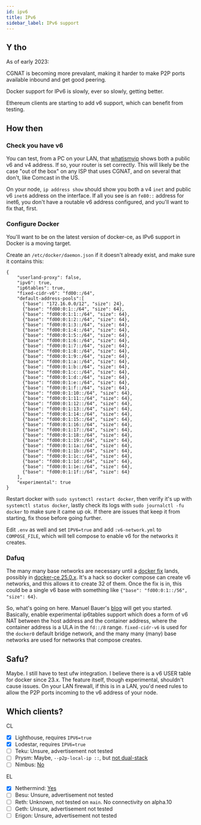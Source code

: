 ```yaml
---
id: ipv6
title: IPv6
sidebar_label: IPv6 support
---
```


## Y tho

As of early 2023:

CGNAT is becoming more prevalant, making it harder to make P2P ports available inbound and get good peering.

Docker support for IPv6 is slowly, ever so slowly, getting better.

Ethereum clients are starting to add v6 support, which can benefit from testing.

## How then

### Check you have v6

You can test, from a PC on your LAN, that [whatismyip](https://whatismyip.com) shows both a public v6 and v4 address.
If so, your router is set correctly. This will likely be the case "out of the box" on any ISP that uses CGNAT, and on
several that don't, like Comcast in the US.

On your node, `ip address show` should show you both a v4 `inet` and public v6 `inet6` address on the interface. If
all you see is an `fe80::` address for inet6, you don't have a routable v6 address configured, and you'll want to fix
that, first.

### Configure Docker

You'll want to be on the latest version of docker-ce, as IPv6 support in Docker is a moving target.

Create an `/etc/docker/daemon.json` if it doesn't already exist, and make sure it contains this:

```
{
    "userland-proxy": false,
    "ipv6": true,
    "ip6tables": true,
    "fixed-cidr-v6": "fd00::/64",
    "default-address-pools":[
      {"base": "172.16.0.0/12", "size": 24},
      {"base": "fd00:0:1::/64", "size": 64},
      {"base": "fd00:0:1:1::/64", "size": 64},
      {"base": "fd00:0:1:2::/64", "size": 64},
      {"base": "fd00:0:1:3::/64", "size": 64},
      {"base": "fd00:0:1:4::/64", "size": 64},
      {"base": "fd00:0:1:5::/64", "size": 64},
      {"base": "fd00:0:1:6::/64", "size": 64},
      {"base": "fd00:0:1:7::/64", "size": 64},
      {"base": "fd00:0:1:8::/64", "size": 64},
      {"base": "fd00:0:1:9::/64", "size": 64},
      {"base": "fd00:0:1:a::/64", "size": 64},
      {"base": "fd00:0:1:b::/64", "size": 64},
      {"base": "fd00:0:1:c::/64", "size": 64},
      {"base": "fd00:0:1:d::/64", "size": 64},
      {"base": "fd00:0:1:e::/64", "size": 64},
      {"base": "fd00:0:1:f::/64", "size": 64},
      {"base": "fd00:0:1:10::/64", "size": 64},
      {"base": "fd00:0:1:11::/64", "size": 64},
      {"base": "fd00:0:1:12::/64", "size": 64},
      {"base": "fd00:0:1:13::/64", "size": 64},
      {"base": "fd00:0:1:14::/64", "size": 64},
      {"base": "fd00:0:1:15::/64", "size": 64},
      {"base": "fd00:0:1:16::/64", "size": 64},
      {"base": "fd00:0:1:17::/64", "size": 64},
      {"base": "fd00:0:1:18::/64", "size": 64},
      {"base": "fd00:0:1:19::/64", "size": 64},
      {"base": "fd00:0:1:1a::/64", "size": 64},
      {"base": "fd00:0:1:1b::/64", "size": 64},
      {"base": "fd00:0:1:1c::/64", "size": 64},
      {"base": "fd00:0:1:1d::/64", "size": 64},
      {"base": "fd00:0:1:1e::/64", "size": 64},
      {"base": "fd00:0:1:1f::/64", "size": 64}
    ],
    "experimental": true
}
```

Restart docker with `sudo systemctl restart docker`, then verify it's up with `systemctl status docker`, lastly check
its logs with `sudo journalctl -fu docker` to make sure it came up ok. If there are issues that keep it from starting,
fix those before going further.

Edit `.env` as well and set `IPV6=true` and add `:v6-network.yml` to `COMPOSE_FILE`, which will tell compose to enable
v6 for the networks it creates.

### Dafuq

The many many base networks are necessary until a [docker fix](https://github.com/moby/moby/pull/43033) lands, possibly
in [docker-ce 25.0.x](https://github.com/moby/moby/milestone/119). It's a hack so docker compose can create v6
networks, and this allows it to create 32 of them. Once the fix is in, this could be a single v6 base with something
like `{"base": "fd00:0:1::/56", "size": 64}`.

So, what's going on here. Manuel Bauer's [blog](https://www.manuel-bauer.net/blog/docker-with-full-ipv6-support) will
get you started. Basically, enable experimental ip6tables support which does a form of v6 NAT between the host address
and the container address, where the container address is a ULA in the `fd::/8` range. `fixed-cidr-v6` is used for the
`docker0` default bridge network, and the many many (many) base networks are used for networks that compose creates.

## Safu?

Maybe. I still have to test ufw integration. I believe there is a v6 USER table for docker since 23.x. The feature
itself, though experimental, shouldn't cause issues. On your LAN firewall, if this is in a LAN, you'd need rules to
allow the P2P ports incoming to the v6 address of your node.

## Which clients?

CL

- [x] Lighthouse, requires `IPV6=true`
- [x] Lodestar, requires `IPV6=true`
- [ ] Teku: Unsure, advertisement not tested
- [ ] Prysm: Maybe, `--p2p-local-ip ::`, but [not dual-stack](https://github.com/prysmaticlabs/prysm/issues/12303)
- [ ] Nimbus: [No](https://github.com/status-im/nimbus-eth2/issues/4839)

EL

- [x] Nethermind: [Yes](https://github.com/NethermindEth/nethermind/issues/5565)
- [ ] Besu: Unsure, advertisement not tested
- [ ] Reth: Unknown, not tested on `main`. No connectivity on alpha.10
- [ ] Geth: Unsure, advertisement not tested
- [ ] Erigon: Unsure, advertisement not tested
